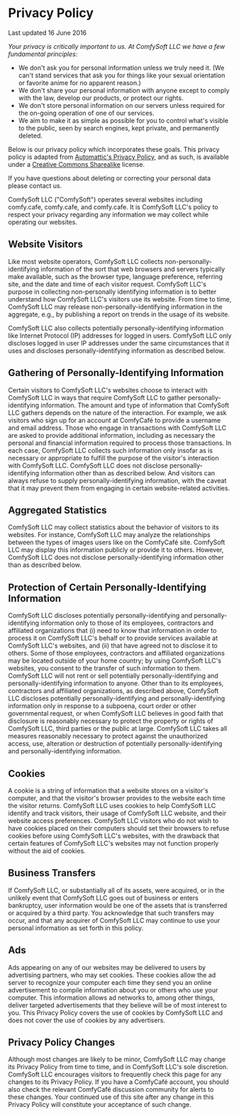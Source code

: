 # Privacy Policy

Last updated 16 June 2016

*Your privacy is critically important to us. At ComfySoft LLC we have a few fundamental principles:*

- We don't ask you for personal information unless we truly need it. (We can't stand services that ask you for things like your sexual orientation or favorite anime for no apparent reason.)
- We don't share your personal information with anyone except to comply with the law, develop our products, or protect our rights.
- We don't store personal information on our servers unless required for the on-going operation of one of our services.
- We aim to make it as simple as possible for you to control what's visible to the public, seen by search engines, kept private, and permanently deleted.

Below is our privacy policy which incorporates these goals.
This privacy policy is adapted from [Automattic's Privacy Policy](https://automattic.com/privacy/), and as such, is available under a [Creative Commons Sharealike](http://creativecommons.org/licenses/by-sa/4.0/) license.

If you have questions about deleting or correcting your personal data please contact us.

ComfySoft LLC ("ComfySoft") operates several websites including comfy.cafe, comfy.cafe, and comfy.cafe. It is ComfySoft LLC's policy to respect your privacy regarding any information we may collect while operating our websites.

## Website Visitors

Like most website operators, ComfySoft LLC collects non-personally-identifying information of the sort that web browsers and servers typically make available, such as the browser type, language preference, referring site, and the date and time of each visitor request. ComfySoft LLC's purpose in collecting non-personally identifying information is to better understand how ComfySoft LLC's visitors use its website. From time to time, ComfySoft LLC may release non-personally-identifying information in the aggregate, e.g., by publishing a report on trends in the usage of its website.

ComfySoft LLC also collects potentially personally-identifying information like Internet Protocol (IP) addresses for logged in users. ComfySoft LLC only discloses logged in user IP addresses under the same circumstances that it uses and discloses personally-identifying information as described below.

## Gathering of Personally-Identifying Information

Certain visitors to ComfySoft LLC's websites choose to interact with ComfySoft LLC in ways that require ComfySoft LLC to gather personally-identifying information. The amount and type of information that ComfySoft LLC gathers depends on the nature of the interaction. For example, we ask visitors who sign up for an account at ComfyCafé to provide a username and email address. Those who engage in transactions with ComfySoft LLC are asked to provide additional information, including as necessary the personal and financial information required to process those transactions. In each case, ComfySoft LLC collects such information only insofar as is necessary or appropriate to fulfill the purpose of the visitor's interaction with ComfySoft LLC. ComfySoft LLC does not disclose personally-identifying information other than as described below. And visitors can always refuse to supply personally-identifying information, with the caveat that it may prevent them from engaging in certain website-related activities.

## Aggregated Statistics

ComfySoft LLC may collect statistics about the behavior of visitors to its websites. For instance, ComfySoft LLC may analyze the relationships between the types of images users like on the ComfyCafé site. ComfySoft LLC may display this information publicly or provide it to others. However, ComfySoft LLC does not disclose personally-identifying information other than as described below.

## Protection of Certain Personally-Identifying Information

ComfySoft LLC discloses potentially personally-identifying and personally-identifying information only to those of its employees, contractors and affiliated organizations that (i) need to know that information in order to process it on ComfySoft LLC's behalf or to provide services available at ComfySoft LLC's websites, and (ii) that have agreed not to disclose it to others. Some of those employees, contractors and affiliated organizations may be located outside of your home country; by using ComfySoft LLC's websites, you consent to the transfer of such information to them. ComfySoft LLC will not rent or sell potentially personally-identifying and personally-identifying information to anyone. Other than to its employees, contractors and affiliated organizations, as described above, ComfySoft LLC discloses potentially personally-identifying and personally-identifying information only in response to a subpoena, court order or other governmental request, or when ComfySoft LLC believes in good faith that disclosure is reasonably necessary to protect the property or rights of ComfySoft LLC, third parties or the public at large. ComfySoft LLC takes all measures reasonably necessary to protect against the unauthorized access, use, alteration or destruction of potentially personally-identifying and personally-identifying information.

## Cookies

A cookie is a string of information that a website stores on a visitor's computer, and that the visitor's browser provides to the website each time the visitor returns. ComfySoft LLC uses cookies to help ComfySoft LLC identify and track visitors, their usage of ComfySoft LLC website, and their website access preferences. ComfySoft LLC visitors who do not wish to have cookies placed on their computers should set their browsers to refuse cookies before using ComfySoft LLC's websites, with the drawback that certain features of ComfySoft LLC's websites may not function properly without the aid of cookies.

## Business Transfers

If ComfySoft LLC, or substantially all of its assets, were acquired, or in the unlikely event that ComfySoft LLC goes out of business or enters bankruptcy, user information would be one of the assets that is transferred or acquired by a third party. You acknowledge that such transfers may occur, and that any acquirer of ComfySoft LLC may continue to use your personal information as set forth in this policy.

## Ads

Ads appearing on any of our websites may be delivered to users by advertising partners, who may set cookies. These cookies allow the ad server to recognize your computer each time they send you an online advertisement to compile information about you or others who use your computer. This information allows ad networks to, among other things, deliver targeted advertisements that they believe will be of most interest to you. This Privacy Policy covers the use of cookies by ComfySoft LLC and does not cover the use of cookies by any advertisers.

## Privacy Policy Changes

Although most changes are likely to be minor, ComfySoft LLC may change its Privacy Policy from time to time, and in ComfySoft LLC's sole discretion. ComfySoft LLC encourages visitors to frequently check this page for any changes to its Privacy Policy. If you have a ComfyCafé account, you should also check the relevant ComfyCafé discussion community for alerts to these changes. Your continued use of this site after any change in this Privacy Policy will constitute your acceptance of such change.
